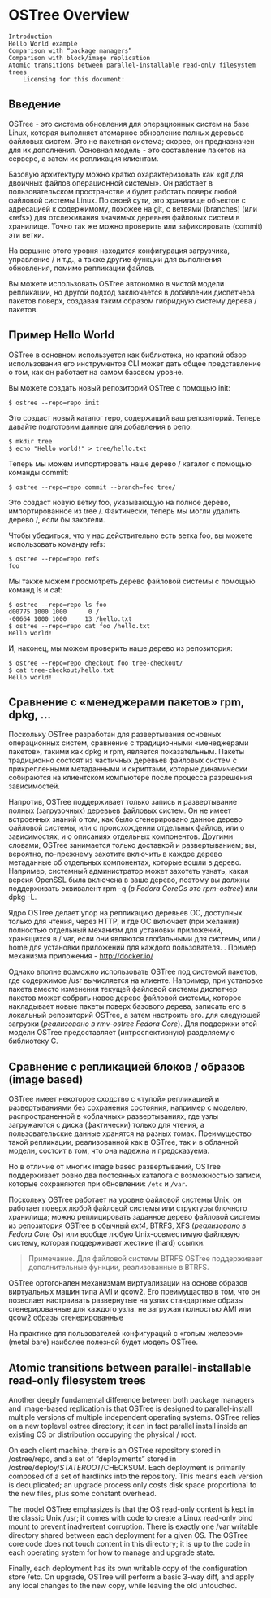 # OSTree Overview

    Introduction
    Hello World example
    Comparison with “package managers”
    Comparison with block/image replication
    Atomic transitions between parallel-installable read-only filesystem trees
        Licensing for this document:
## Введение

OSTree - это система обновления для операционных систем на базе Linux, которая выполняет атомарное обновление полных деревьев файловых систем. Это не пакетная система; скорее, он предназначен для их дополнения. Основная модель - это составление пакетов на сервере, а затем их репликация  клиентам.

Базовую архитектуру можно кратко охарактеризовать как «git для двоичных файлов операционной системы». Он работает в пользовательском пространстве и будет работать поверх любой файловой системы Linux. По своей сути, это хранилище объектов с адресацией к содержимому, похожее на git, с ветвями (branches) (или «refs») для отслеживания значимых деревьев файловых систем в хранилище. Точно так же можно проверить или зафиксировать (commit) эти ветки.

На вершине этого уровня находится конфигурация загрузчика, управление / и т.д., а также другие функции для выполнения обновления, помимо репликации файлов.

Вы можете использовать OSTree автономно в чистой модели репликации, но другой подход заключается в добавлении диспетчера пакетов поверх, создавая таким образом гибридную систему дерева / пакетов. 


## Пример Hello World

OSTree в основном используется как библиотека, но краткий обзор использования его инструментов CLI может дать общее представление о том, как он работает на самом базовом уровне.

Вы можете создать новый репозиторий OSTree с помощью init: 
```
$ ostree --repo=repo init
```

Это создаст новый каталог repo, содержащий ваш репозиторий. 
Теперь давайте подготовим данные для добавления в репо: 
```
$ mkdir tree
$ echo "Hello world!" > tree/hello.txt
```
Теперь мы можем импортировать наше дерево / каталог с помощью команды commit: 
```
$ ostree --repo=repo commit --branch=foo tree/
```
Это создаст новую ветку foo, указывающую на полное дерево, импортированное из tree /. Фактически, теперь мы могли удалить дерево /, если бы захотели.

Чтобы убедиться, что у нас действительно есть ветка foo, вы можете использовать команду refs: 
```
$ ostree --repo=repo refs
foo
```

Мы также можем просмотреть дерево файловой системы с помощью команд ls и cat: 
```
$ ostree --repo=repo ls foo
d00775 1000 1000      0 /
-00664 1000 1000     13 /hello.txt
$ ostree --repo=repo cat foo /hello.txt
Hello world!
```

И, наконец, мы можем проверить наше дерево из репозитория: 
```
$ ostree --repo=repo checkout foo tree-checkout/
$ cat tree-checkout/hello.txt
Hello world!
```

## Сравнение с «менеджерами пакетов» rpm, dpkg, ...

Поскольку OSTree разработан для развертывания основных операционных систем, сравнение с традиционными «менеджерами пакетов», такими как dpkg и rpm, является показательным. Пакеты традиционно состоят из частичных деревьев файловых систем с прикрепленными метаданными и скриптами, которые динамически собираются на клиентском компьютере после процесса разрешения зависимостей.

Напротив, OSTree поддерживает только запись и развертывание полных (загрузочных) деревьев файловых систем. Он не имеет встроенных знаний о том, как было сгенерировано данное дерево файловой системы, или о происхождении отдельных файлов, или о зависимостях, и о описаниях отдельных компонентов. Другими словами, OSTree занимается только доставкой и развертыванием; вы, вероятно, по-прежнему захотите включить в каждое дерево метаданные об отдельных компонентах, которые вошли в дерево. Например, системный администратор может захотеть узнать, какая версия OpenSSL была включена в ваше дерево, поэтому вы должны поддерживать эквивалент rpm -q (*в Fedora CoreOs это rpm-ostree*) или dpkg -L.

Ядро OSTree делает упор на репликацию деревьев ОС, доступных только для чтения, через HTTP, и где ОС включает (при желании) полностью отдельный механизм для установки приложений, хранящихся в / var, если они являются глобальными для системы, или / home для установки приложений для каждого пользователя. . Пример механизма приложения - http://docker.io/

Однако вполне возможно использовать OSTree под системой пакетов, где содержимое /usr вычисляется на клиенте. Например, при установке пакета вместо изменения текущей файловой системы диспетчер пакетов может собрать новое дерево файловой системы, которое накладывает новые пакеты поверх базового дерева, записать его в локальный репозиторий OSTree, а затем настроить его. для следующей загрузки (*реализовано в rmv-ostree Fedora Core*). Для поддержки этой модели OSTree предоставляет (интроспективную) разделяемую библиотеку C. 

## Сравнение с репликацией блоков / образов (image based)

OSTree имеет некоторое сходство с «тупой» репликацией и развертываниями без сохранения состояния, например с моделью, распространенной в «облачных» развертываниях, где узлы загружаются с диска (фактически) только для чтения, а пользовательские данные хранятся на разных томах. Преимущество такой репликации, реализованной как в OSTree, так и в облачной модели, состоит в том, что она надежна и предсказуема.

Но в отличие от многих image based развертываний,  OSTree поддерживает ровно два постоянных каталога с возможностью записи, которые сохраняются при обновлении: `/etc` и `/var`.

Поскольку OSTree работает на уровне файловой системы Unix, он работает поверх любой файловой системы или структуры блочного хранилища; можно реплицировать заданное дерево файловой системы из репозитория OSTree в обычный *ext4*, BTRFS, XFS (*реализовано в Fedora Core Os*) или вообще любую Unix-совместимую файловую систему, которая поддерживает жесткие (hard) ссылки. 

> Примечание. Для файловой системы BTRFS OSTree поддерживает дополнительные функции, реализованные в BTRFS.

OSTree ортогонален механизмам виртуализации на основе образов виртуальных машин типа AMI и qcow2.
Его преимущаство в том, что он позволает настраивать развернутые на узлах стандартные образы сгенерированные для каждого узла.
не загружая полностью AMI или qcow2 образы сгенерированные   

На практике для пользователей конфигураций с «голым железом» (metal bare) наиболее полезной будет модель OSTree. 

## Atomic transitions between parallel-installable read-only filesystem trees

Another deeply fundamental difference between both package managers and image-based replication is that OSTree is designed to parallel-install multiple versions of multiple independent operating systems. OSTree relies on a new toplevel ostree directory; it can in fact parallel install inside an existing OS or distribution occupying the physical / root.

On each client machine, there is an OSTree repository stored in /ostree/repo, and a set of “deployments” stored in /ostree/deploy/$STATEROOT/$CHECKSUM. Each deployment is primarily composed of a set of hardlinks into the repository. This means each version is deduplicated; an upgrade process only costs disk space proportional to the new files, plus some constant overhead.

The model OSTree emphasizes is that the OS read-only content is kept in the classic Unix /usr; it comes with code to create a Linux read-only bind mount to prevent inadvertent corruption. There is exactly one /var writable directory shared between each deployment for a given OS. The OSTree core code does not touch content in this directory; it is up to the code in each operating system for how to manage and upgrade state.

Finally, each deployment has its own writable copy of the configuration store /etc. On upgrade, OSTree will perform a basic 3-way diff, and apply any local changes to the new copy, while leaving the old untouched.

